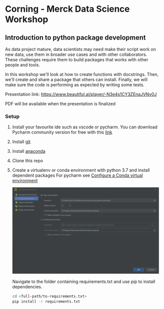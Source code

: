 # Corning - Merck Data Science Workshop

## Introduction to python package development
As data project mature, data scientists may need make their script work on
new data, use them in broader use cases and with other collaborators. These challenges require them to build packages
that works with other people and tools. 

In this workshop we'll look at how to create functions with docstrings.
Then, we'll create and share a package that others can install.
Finally, we will make sure the code is performing as expected by writing some tests. 

Presentation link: https://www.beautiful.ai/player/-N3e4s1CY3ZEnaJVNv0J

PDF will be available when the presentation is finalized

### Setup
1. Install your favourite ide such as vscode or pycharm. You can download Pycharm community version for free
   with this [link](https://www.jetbrains.com/pycharm/download/#section=windows)

2. Install [git](https://git-scm.com/download/win)

3. Install [anaconda](https://docs.anaconda.com/anaconda/install/windows/)

4. Clone this repo

5. Create a virtualenv or conda environment with python 3.7 and install dependent packages
   For pycharm see [Configure a Conda virtual environment](https://www.jetbrains.com/help/pycharm/conda-support-creating-conda-virtual-environment.html)

   ![pycharm conda setup](img.png)
   
   Navigate to the folder containing requirements.txt and use pip to install dependencies.
   ```bash
   cd <full-path/to-requirements.txt>
   pip install -r requirements.txt
   ```





